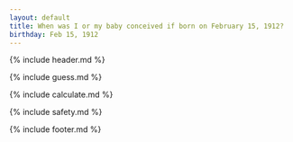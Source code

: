 ```yaml
---
layout: default
title: When was I or my baby conceived if born on February 15, 1912?
birthday: Feb 15, 1912
---
```


{% include header.md %}

{% include guess.md %}

{% include calculate.md %}

{% include safety.md %}

{% include footer.md %}



